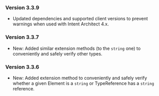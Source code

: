 ### Version 3.3.9

- Updated dependencies and supported client versions to prevent warnings when used with Intent Architect 4.x.

### Version 3.3.7

- New: Added similar extension methods (to the `string` one) to conveniently and safely verify other types.

### Version 3.3.6

- New: Added extension method to conveniently and safely verify whether a given Element is a `string` or TypeReference has a `string` reference.